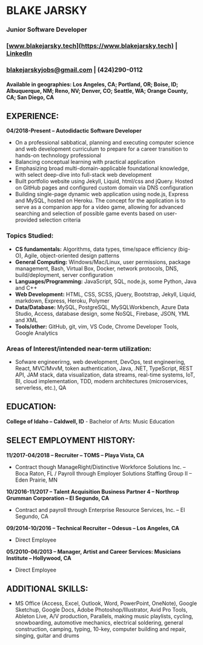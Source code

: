 # **BLAKE JARSKY** ###
### Junior Software Developer
### [www.blakejarsky.tech](https://www.blakejarsky.tech) | [LinkedIn](https://linkedin.com/in/blakejarsky)
### [blakejarskyjobs@gmail.com](mailto:blakejarskyjobs@gmail.com) | (424)290-0112
#### **Available in geographies:** Los Angeles, CA; Portland, OR; Boise, ID; Albuquerque, NM; Reno, NV; Denver, CO; Seattle, WA; Orange County, CA; San Diego, CA

## **EXPERIENCE:**
**04/2018-Present – Autodidactic Software Developer**

- On a professional sabbatical, planning and executing computer science and web development curriculum to prepare for a career transition to hands-on technology professional
- Balancing conceptual learning with practical application
- Emphasizing broad multi-domain-applicable foundational knowledge, with select deep-dive into full-stack web development
- Built portfolio website using Jekyll, Liquid, html/css and jQuery. Hosted on GitHub pages and configured custom domain via DNS configuration
- Building single-page dynamic web application using node.js, Express and MySQL, hosted on Heroku. The concept for the application is to serve as a companion app for a video game, allowing for advanced searching and selection of possible game events based on user-provided selection criteria

### **Topics Studied:**
- **CS fundamentals:** Algorithms, data types, time/space efficiency (big-O), Agile, object-oriented design patterns
- **General Computing:** Windows/Mac/Linux, user permissions, package management, Bash, Virtual Box, Docker, network protocols, DNS, build/deployment, server configuration
- **Languages/Programming:** JavaScript, SQL, node.js, some Python, Java and C++
- **Web Development:** HTML, CSS, SCSS, jQuery, Bootstrap, Jekyll, Liquid, markdown, Express, Heroku, Polymer
- **Data/Database:** MySQL, PostgreSQL, MySQLWorkbench, Azure Data Studio, Access, database design, some NoSQL, Firebase, JSON, YML and XML
- **Tools/other:** GitHub, git, vim, VS Code, Chrome Developer Tools, Google Analytics

### **Areas of Interest/intended near-term utilization:**
- Sofware engineerirng, web development, DevOps, test engineering, React, MVC/MvvM, token authentication, Java, .NET, TypeScript, REST API, JAM stack, data visualization, data streams, real-time systems, IoT, BI, cloud implementation, TDD, modern architectures (microservices, serverless, etc.), QA

## **EDUCATION:**
**College of Idaho – Caldwell, ID** - Bachelor of Arts: Music Education

## **SELECT EMPLOYMENT HISTORY:**
**11/2017-04/2018 – Recruiter – TOMS – Playa Vista, CA**
- Contract though ManageRight/Distinctive Workforce Solutions Inc. – Boca Raton, FL / Payroll through Employer Solutions Staffing Group II – Eden Prairie, MN

**10/2016-11/2017 – Talent Acquisition Business Partner 4 – Northrop Grumman Corporation – El Segundo, CA**
- Contract and payroll through Enterprise Resource Services, Inc. – El Segundo, CA

**09/2014-10/2016 – Technical Recruiter – Odesus – Los Angeles, CA**
- Direct Employee

**05/2010-06/2013 – Manager, Artist and Career Services:  Musicians Institute – Hollywood, CA**
- Direct Employee 

## **ADDITIONAL SKILLS:**
- MS Office (Access, Excel, Outlook, Word, PowerPoint, OneNote), Google Sketchup, Google Docs, Adobe Photoshop/Illustrator, Avid Pro Tools, Ableton Live, A/V production, Parallels, making music playlists, cycling, snowboarding, automotive mechanics, electrical soldering, general construction, camping, typing, 10-key, computer building and repair, singing, guitar and drums



